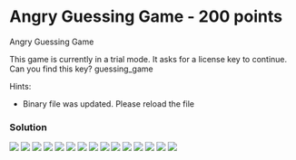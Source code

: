 # Angry Guessing Game - 200 points

Angry Guessing Game

This game is currently in a trial mode. It asks for a license key to continue. Can you find this key?
guessing_game

Hints:
* Binary file was updated. Please reload the file

### Solution
![](https://github.com/texh0k0t/VolgaCTF-2017-Quals-Write-Up/blob/master/Angry%20Guessing%20Game/assets/Screenshot_1.png)
![](https://github.com/texh0k0t/VolgaCTF-2017-Quals-Write-Up/blob/master/Angry%20Guessing%20Game/assets/Screenshot_2.png)
![](https://github.com/texh0k0t/VolgaCTF-2017-Quals-Write-Up/blob/master/Angry%20Guessing%20Game/assets/Screenshot_3.png)
![](https://github.com/texh0k0t/VolgaCTF-2017-Quals-Write-Up/blob/master/Angry%20Guessing%20Game/assets/Screenshot_4.png)
![](https://github.com/texh0k0t/VolgaCTF-2017-Quals-Write-Up/blob/master/Angry%20Guessing%20Game/assets/Screenshot_5.png)
![](https://github.com/texh0k0t/VolgaCTF-2017-Quals-Write-Up/blob/master/Angry%20Guessing%20Game/assets/Screenshot_6.png)
![](https://github.com/texh0k0t/VolgaCTF-2017-Quals-Write-Up/blob/master/Angry%20Guessing%20Game/assets/Screenshot_7.png)
![](https://github.com/texh0k0t/VolgaCTF-2017-Quals-Write-Up/blob/master/Angry%20Guessing%20Game/assets/Screenshot_8.png)
![](https://github.com/texh0k0t/VolgaCTF-2017-Quals-Write-Up/blob/master/Angry%20Guessing%20Game/assets/Screenshot_9.png)
![](https://github.com/texh0k0t/VolgaCTF-2017-Quals-Write-Up/blob/master/Angry%20Guessing%20Game/assets/Screenshot_10.png)
![](https://github.com/texh0k0t/VolgaCTF-2017-Quals-Write-Up/blob/master/Angry%20Guessing%20Game/assets/Screenshot_11.png)
![](https://github.com/texh0k0t/VolgaCTF-2017-Quals-Write-Up/blob/master/Angry%20Guessing%20Game/assets/Screenshot_12.png)
![](https://github.com/texh0k0t/VolgaCTF-2017-Quals-Write-Up/blob/master/Angry%20Guessing%20Game/assets/Screenshot_13.png)
![](https://github.com/texh0k0t/VolgaCTF-2017-Quals-Write-Up/blob/master/Angry%20Guessing%20Game/assets/Screenshot_14.png)
![](https://github.com/texh0k0t/VolgaCTF-2017-Quals-Write-Up/blob/master/Angry%20Guessing%20Game/assets/Screenshot_15.png)